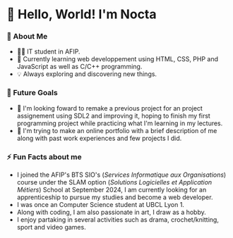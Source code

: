 # 👋 **Hello, World!** I'm Nocta

### 🚀 About Me
- 👩‍💻 IT student in AFIP.
- 🌱 Currently learning web developpement using HTML, CSS, PHP and JavaScript as well as C/C++ programming.
- 💡 Always exploring and discovering new things.

### 🎯 Future Goals
- 🚀 I'm looking foward to remake a previous project for an project assignement using SDL2 and improving it,
 hoping to finish my first programming project while practicing what I'm learning in my lectures.
- 🎉 I'm trying to make an online portfolio with a brief description of me along with past work experiences and few projects I did.

### ⚡ Fun Facts about me
- I joined the AFIP's BTS SIO's (*Services Informatique aux Organisations*) course under the SLAM option (*Solutions Logicielles et Application Métiers*) School at  September 2024, I am currently looking for an apprenticeship to pursue my studies and become a web developer.
- I was once an Computer Science student at UBCL Lyon 1.
- Along with coding, I am also passionate in art, I draw as a hobby.
- I enjoy partaking in several activities such as drama, crochet/knitting, sport and video games.
